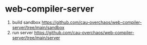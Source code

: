 # web-compiler-server

1. build sandbox https://github.com/cau-overchaos/web-compiler-server/tree/main/sandbox
2. run server https://github.com/cau-overchaos/web-compiler-server/tree/main/server
